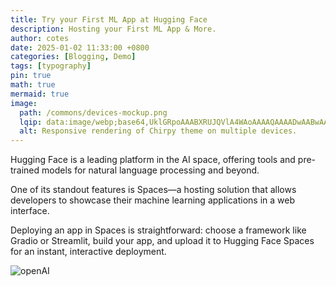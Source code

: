 ```yaml
---
title: Try your First ML App at Hugging Face
description: Hosting your First ML App & More.
author: cotes
date: 2025-01-02 11:33:00 +0800
categories: [Blogging, Demo]
tags: [typography]
pin: true
math: true
mermaid: true
image:
  path: /commons/devices-mockup.png
  lqip: data:image/webp;base64,UklGRpoAAABXRUJQVlA4WAoAAAAQAAAADwAABwAAQUxQSDIAAAARL0AmbZurmr57yyIiqE8oiG0bejIYEQTgqiDA9vqnsUSI6H+oAERp2HZ65qP/VIAWAFZQOCBCAAAA8AEAnQEqEAAIAAVAfCWkAALp8sF8rgRgAP7o9FDvMCkMde9PK7euH5M1m6VWoDXf2FkP3BqV0ZYbO6NA/VFIAAAA
  alt: Responsive rendering of Chirpy theme on multiple devices.
---
```


Hugging Face is a leading platform in the AI space, offering tools and pre-trained models for natural language processing and beyond. 

One of its standout features is Spaces—a hosting solution that allows developers to showcase their machine learning applications in a web interface. 

Deploying an app in Spaces is straightforward: choose a framework like Gradio or Streamlit, build your app, and upload it to Hugging Face Spaces for an instant, interactive deployment.

![openAI](https://github.com/user-attachments/assets/1c23dbc5-9024-4ee4-9309-474f01c4b695)



